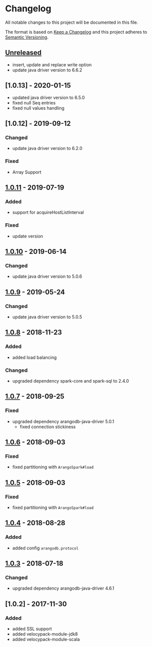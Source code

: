 # Changelog

All notable changes to this project will be documented in this file.

The format is based on [Keep a Changelog](http://keepachangelog.com/en/1.0.0/) and this project adheres to [Semantic Versioning](http://semver.org/spec/v2.0.0.html).

## [Unreleased]

- insert, update and replace write option
- update java driver version to 6.6.2

## [1.0.13] - 2020-01-15

- updated java driver version to 6.5.0
- fixed null Seq entries
- fixed null values handling

## [1.0.12] - 2019-09-12

### Changed
- update java driver version to 6.2.0

### Fixed
- Array Support

## [1.0.11] - 2019-07-19

### Added
 - support for acquireHostListInterval

### Fixed
- update version

## [1.0.10] - 2019-06-14

### Changed
- update java driver version to 5.0.6

## [1.0.9] - 2019-05-24

### Changed
- update java driver version to 5.0.5


## [1.0.8] - 2018-11-23

### Added
- added load balancing

### Changed
- upgraded dependency spark-core and spark-sql to 2.4.0

## [1.0.7] - 2018-09-25

### Fixed

- upgraded dependency arangodb-java-driver 5.0.1
  - fixed connection stickiness

## [1.0.6] - 2018-09-03

### Fixed

- fixed partitioning with `ArangoSpark#load`

## [1.0.5] - 2018-09-03

### Fixed

- fixed partitioning with `ArangoSpark#load`

## [1.0.4] - 2018-08-28

### Added

- added config `arangodb.protocol`

## [1.0.3] - 2018-07-18

### Changed

- upgraded dependency arangodb-java-driver 4.6.1

## [1.0.2] - 2017-11-30

### Added

- added SSL support
- added velocypack-module-jdk8
- added velocypack-module-scala

[unreleased]: https://github.com/arangodb/arangodb-spark-connector/compare/1.0.11...HEAD
[1.0.11]: https://github.com/arangodb/arangodb-spark-connector/compare/1.0.10...1.0.11
[1.0.10]: https://github.com/arangodb/arangodb-spark-connector/compare/1.0.9...1.0.10
[1.0.9]: https://github.com/arangodb/arangodb-spark-connector/compare/1.0.8...1.0.9
[1.0.8]: https://github.com/arangodb/arangodb-spark-connector/compare/1.0.7...1.0.8
[1.0.7]: https://github.com/arangodb/arangodb-spark-connector/compare/1.0.6...1.0.7
[1.0.6]: https://github.com/arangodb/arangodb-spark-connector/compare/1.0.5...1.0.6
[1.0.5]: https://github.com/arangodb/arangodb-spark-connector/compare/1.0.4...1.0.5
[1.0.4]: https://github.com/arangodb/arangodb-spark-connector/compare/1.0.3...1.0.4
[1.0.3]: https://github.com/arangodb/arangodb-spark-connector/compare/1.0.2...1.0.3
